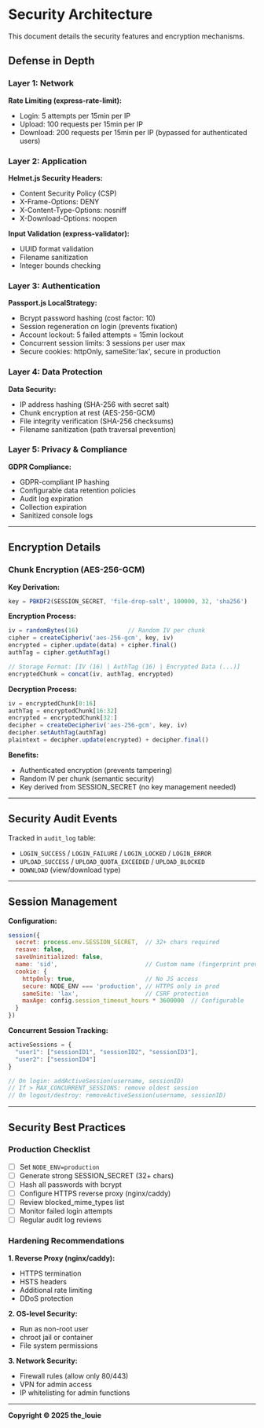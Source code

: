 # Security Architecture

This document details the security features and encryption mechanisms.

## Defense in Depth

### Layer 1: Network

**Rate Limiting (express-rate-limit):**
- Login: 5 attempts per 15min per IP
- Upload: 100 requests per 15min per IP
- Download: 200 requests per 15min per IP (bypassed for authenticated users)

### Layer 2: Application

**Helmet.js Security Headers:**
- Content Security Policy (CSP)
- X-Frame-Options: DENY
- X-Content-Type-Options: nosniff
- X-Download-Options: noopen

**Input Validation (express-validator):**
- UUID format validation
- Filename sanitization
- Integer bounds checking

### Layer 3: Authentication

**Passport.js LocalStrategy:**
- Bcrypt password hashing (cost factor: 10)
- Session regeneration on login (prevents fixation)
- Account lockout: 5 failed attempts = 15min lockout
- Concurrent session limits: 3 sessions per user max
- Secure cookies: httpOnly, sameSite:'lax', secure in production

### Layer 4: Data Protection

**Data Security:**
- IP address hashing (SHA-256 with secret salt)
- Chunk encryption at rest (AES-256-GCM)
- File integrity verification (SHA-256 checksums)
- Filename sanitization (path traversal prevention)

### Layer 5: Privacy & Compliance

**GDPR Compliance:**
- GDPR-compliant IP hashing
- Configurable data retention policies
- Audit log expiration
- Collection expiration
- Sanitized console logs

---

## Encryption Details

### Chunk Encryption (AES-256-GCM)

**Key Derivation:**
```javascript
key = PBKDF2(SESSION_SECRET, 'file-drop-salt', 100000, 32, 'sha256')
```

**Encryption Process:**
```javascript
iv = randomBytes(16)              // Random IV per chunk
cipher = createCipheriv('aes-256-gcm', key, iv)
encrypted = cipher.update(data) + cipher.final()
authTag = cipher.getAuthTag()

// Storage Format: [IV (16) | AuthTag (16) | Encrypted Data (...)]
encryptedChunk = concat(iv, authTag, encrypted)
```

**Decryption Process:**
```javascript
iv = encryptedChunk[0:16]
authTag = encryptedChunk[16:32]
encrypted = encryptedChunk[32:]
decipher = createDecipheriv('aes-256-gcm', key, iv)
decipher.setAuthTag(authTag)
plaintext = decipher.update(encrypted) + decipher.final()
```

**Benefits:**
- Authenticated encryption (prevents tampering)
- Random IV per chunk (semantic security)
- Key derived from SESSION_SECRET (no key management needed)

---

## Security Audit Events

Tracked in `audit_log` table:
- `LOGIN_SUCCESS` / `LOGIN_FAILURE` / `LOGIN_LOCKED` / `LOGIN_ERROR`
- `UPLOAD_SUCCESS` / `UPLOAD_QUOTA_EXCEEDED` / `UPLOAD_BLOCKED`
- `DOWNLOAD` (view/download type)

---

## Session Management

**Configuration:**
```javascript
session({
  secret: process.env.SESSION_SECRET,  // 32+ chars required
  resave: false,
  saveUninitialized: false,
  name: 'sid',                         // Custom name (fingerprint prevention)
  cookie: {
    httpOnly: true,                    // No JS access
    secure: NODE_ENV === 'production', // HTTPS only in prod
    sameSite: 'lax',                   // CSRF protection
    maxAge: config.session_timeout_hours * 3600000  // Configurable
  }
})
```

**Concurrent Session Tracking:**
```javascript
activeSessions = {
  "user1": ["sessionID1", "sessionID2", "sessionID3"],
  "user2": ["sessionID4"]
}

// On login: addActiveSession(username, sessionID)
// If > MAX_CONCURRENT_SESSIONS: remove oldest session
// On logout/destroy: removeActiveSession(username, sessionID)
```

---

## Security Best Practices

### Production Checklist

- [ ] Set `NODE_ENV=production`
- [ ] Generate strong SESSION_SECRET (32+ chars)
- [ ] Hash all passwords with bcrypt
- [ ] Configure HTTPS reverse proxy (nginx/caddy)
- [ ] Review blocked_mime_types list
- [ ] Monitor failed login attempts
- [ ] Regular audit log reviews

### Hardening Recommendations

**1. Reverse Proxy (nginx/caddy):**
- HTTPS termination
- HSTS headers
- Additional rate limiting
- DDoS protection

**2. OS-level Security:**
- Run as non-root user
- chroot jail or container
- File system permissions

**3. Network Security:**
- Firewall rules (allow only 80/443)
- VPN for admin access
- IP whitelisting for admin functions

---

**Copyright © 2025 the_louie**

